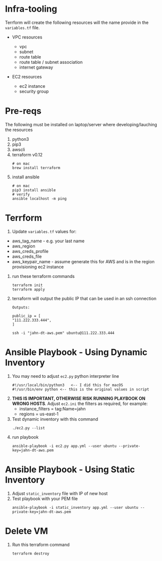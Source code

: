 # Infra-tooling

Terrform will create the following resources will the name provide in the ```variables.tf``` file.

* VPC resources
  * vpc
  * subnet
  * route table
  * route table / subnet association
  * internet gateway

* EC2 resources
  * ec2 instance
  * security group

# Pre-reqs

The following must be installed on laptop/server where developing/lauching the resources
1. python3 
1. pip3
1. awscli
1. terraform v0.12
    ```
    # on mac
    brew install terraform
    ```
1. install ansible
    ```
    # on mac
    pip3 install ansible
    # verify
    ansible localhost -m ping 
    ```

# Terrform
1. Update ```variables.tf``` values for:
  * aws_tag_name - e.g. your last name
  * aws_region
  * aws_creds_profile
  * aws_creds_file
  * aws_keypair_name - assume generate this for AWS and is in the region provisioning ec2 instance
1. run these terraform commands
    ```
    terraform init
    terraform apply
    ```
1. terraform will output the public IP that can be used in an ssh connection
    ```
    Outputs:

    public_ip = [
    "111.222.333.444",
    ]

    ssh -i "jahn-dt-aws.pem" ubuntu@111.222.333.444
    ``` 

# Ansible Playbook - Using Dynamic Inventory
1. You may need to adjust ```ec2.py``` python interpreter line
    ```
    #!/usr/local/bin/python3   <-- I did this for macOS
    #!/usr/bin/env python <-- this is the original values in script
    ```
1. **THIS IS IMPORTANT, OTHERWISE RISK RUNNING PLAYBOOK ON WRONG HOSTS**. Adjust ```ec2.ini``` the filters as required, for example:
   * instance_filters = tag:Name=jahn
   * regions = us-east-1
1. Test dynamic inventory with this command
    ```
    ./ec2.py --list
    ```
1. run playbook
    ```
    ansible-playbook -i ec2.py app.yml --user ubuntu --private-key=jahn-dt-aws.pem
    ```

# Ansible Playbook - Using Static Inventory
1. Adjust ```static_inventory``` file with IP of new host
1. Test playbook with your PEM file
    ```
    ansible-playbook -i static_inventory app.yml --user ubuntu --private-key=jahn-dt-aws.pem 
    ```

# Delete VM
1. Run this terraform command
    ```
    terraform destroy
    ```